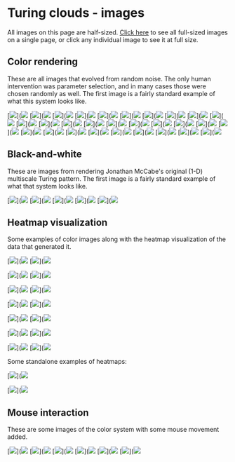 
# Turing clouds - images

All images on this page are half-sized.  [Click here](fullsize.html) to see
all full-sized images on a single page, or click any individual image to
see it at full size.

## Color rendering

These are all images that evolved from random noise.  The only human
intervention was parameter selection, and in many cases those were chosen
randomly as well.  The first image is a fairly standard example of what
this system looks like.

[![](images/50/regular/0000187.png#center)](![](images/100/regular/0000187.png)
[![](images/50/regular/0000530.png#center)](![](images/100/regular/0000530.png)
[![](images/50/regular/0002106.png#center)](![](images/100/regular/0002106.png)
[![](images/50/regular/0002792.png#center)](![](images/100/regular/0002792.png)
[![](images/50/regular/0003362.png#center)](![](images/100/regular/0003362.png)
[![](images/50/regular/0003594.png#center)](![](images/100/regular/0003594.png)
[![](images/50/regular/0003610.png#center)](![](images/100/regular/0003610.png)
[![](images/50/regular/0005359.png#center)](![](images/100/regular/0005359.png)
[![](images/50/regular/0010445.png#center)](![](images/100/regular/0010445.png)
[![](images/50/regular/0013306.png#center)](![](images/100/regular/0013306.png)
[![](images/50/regular/0017985.png#center)](![](images/100/regular/0017985.png)
[![](images/50/regular/0026588.png#center)](![](images/100/regular/0026588.png)
[![](images/50/regular/0026923.png#center)](![](images/100/regular/0026923.png)
[![](images/50/regular/0030150.png#center)](![](images/100/regular/0030150.png)
[![](images/50/regular/0030205.png#center)](![](images/100/regular/0030205.png)
[![](images/50/regular/0033784.png#center)](![](images/100/regular/0033784.png)
[![](images/50/regular/0038413.png#center)](![](images/100/regular/0038413.png)
[![](images/50/regular/0039418.png#center)](![](images/100/regular/0039418.png)
[![](images/50/regular/0040017.png#center)](![](images/100/regular/0040017.png)
[![](images/50/regular/0043112.png#center)](![](images/100/regular/0043112.png)
[![](images/50/regular/0052369.png#center)](![](images/100/regular/0052369.png)
[![](images/50/regular/0052704.png#center)](![](images/100/regular/0052704.png)
[![](images/50/regular/0070989.png#center)](![](images/100/regular/0070989.png)
[![](images/50/regular/0162866.png#center)](![](images/100/regular/0162866.png)
[![](images/50/regular/0174796.png#center)](![](images/100/regular/0174796.png)
[![](images/50/regular/0220953.png#center)](![](images/100/regular/0220953.png)
[![](images/50/regular/0266840.png#center)](![](images/100/regular/0266840.png)
[![](images/50/regular/1092273.png#center)](![](images/100/regular/1092273.png)
[![](images/50/regular/2284302.png#center)](![](images/100/regular/2284302.png)

## Black-and-white

These are images from rendering Jonathan McCabe's original (1-D) multiscale
Turing pattern.  The first image is a fairly standard example of what that
system looks like.

[![](images/50/bw/0006144.png#center)](![](images/100/bw/0006144.png)
[![](images/50/bw/0002184.png#center)](![](images/100/bw/0002184.png)
[![](images/50/bw/0005131.png#center)](![](images/100/bw/0005131.png)
[![](images/50/bw/0007354.png#center)](![](images/100/bw/0007354.png)
[![](images/50/bw/0016173.png#center)](![](images/100/bw/0016173.png)

## Heatmap visualization

Some examples of color images along with the heatmap visualization of the
data that generated it.

[![](images/50/4d/0006230.png#center)](![](images/100/4d/0006230.png)
[![](images/50/4d/0006229.png#center)](![](images/100/4d/0006229.png)

[![](images/50/4d/0013619.png#center)](![](images/100/4d/0013619.png)
[![](images/50/4d/0013618.png#center)](![](images/100/4d/0013618.png)

[![](images/50/4d/0024478.png#center)](![](images/100/4d/0024478.png)
[![](images/50/4d/0024480.png#center)](![](images/100/4d/0024480.png)

[![](images/50/4d/0000425.png#center)](![](images/100/4d/0000425.png)
[![](images/50/4d/0000424.png#center)](![](images/100/4d/0000424.png)

[![](images/50/4d/0002135.png#center)](![](images/100/4d/0002135.png)
[![](images/50/4d/0002134.png#center)](![](images/100/4d/0002134.png)

[![](images/50/4d/0002399.png#center)](![](images/100/4d/0002399.png)
[![](images/50/4d/0002398.png#center)](![](images/100/4d/0002398.png)

[![](images/50/4d/0002702.png#center)](![](images/100/4d/0002702.png)
[![](images/50/4d/0002701.png#center)](![](images/100/4d/0002701.png)

Some standalone examples of heatmaps:

[![](images/50/4d/0001284.png#center)](![](images/100/4d/0001284.png)

[![](images/50/4d/0019294.png#center)](![](images/100/4d/0019294.png)

## Mouse interaction

These are some images of the color system with some mouse movement added.

[![](images/50/stroke/0001495.png#center)](![](images/100/stroke/0001495.png)
[![](images/50/stroke/0007885.png#center)](![](images/100/stroke/0007885.png)
[![](images/50/stroke/0024517.png#center)](![](images/100/stroke/0024517.png)
[![](images/50/stroke/0031427.png#center)](![](images/100/stroke/0031427.png)
[![](images/50/stroke/0066382.png#center)](![](images/100/stroke/0066382.png)
[![](images/50/stroke/0073536.png#center)](![](images/100/stroke/0073536.png)

